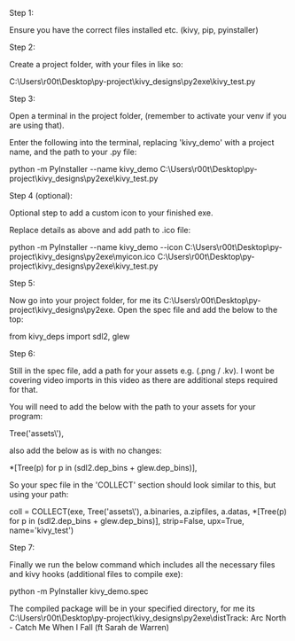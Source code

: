 Step 1:

Ensure you have the correct files installed etc. (kivy, pip, pyinstaller)

Step 2:

Create a project folder, with your files in like so:

C:\Users\r00t\Desktop\py-project\kivy_designs\py2exe\kivy_test.py

Step 3:

Open a terminal in the project folder, (remember to activate your venv if you are using that).

Enter the following into the terminal, replacing 'kivy_demo' with a project name, and the path to your .py file:

python -m PyInstaller --name kivy_demo C:\Users\r00t\Desktop\py-project\kivy_designs\py2exe\kivy_test.py

Step 4 (optional):

Optional step to add a custom icon to your finished exe.

Replace details as above and add path to .ico file:

python -m PyInstaller --name kivy_demo --icon C:\Users\r00t\Desktop\py-project\kivy_designs\py2exe\myicon.ico C:\Users\r00t\Desktop\py-project\kivy_designs\py2exe\kivy_test.py

Step 5:

Now go into your project folder, for me its C:\Users\r00t\Desktop\py-project\kivy_designs\py2exe. Open the spec file and add
the below to the top:

from kivy_deps import sdl2, glew

Step 6:

Still in the spec file, add a path for your assets e.g. (.png / .kv). I wont be covering video imports in this video as there 
are additional steps required for that.

You will need to add the below with the path to your assets for your program:

Tree('assets\\'),

also add the below as is with no changes: 

*[Tree(p) for p in (sdl2.dep_bins + glew.dep_bins)],

So your spec file in the 'COLLECT' section should look similar to this, but using your path:

coll = COLLECT(exe, Tree('assets\\'),
               a.binaries,
               a.zipfiles,
               a.datas,
               *[Tree(p) for p in (sdl2.dep_bins + glew.dep_bins)],
               strip=False,
               upx=True,
               name='kivy_test')

Step 7:

Finally we run the below command which includes all the necessary files and kivy hooks (additional files to compile exe):

python -m PyInstaller kivy_demo.spec

The compiled package will be in your specified directory, for me its C:\Users\r00t\Desktop\py-project\kivy_designs\py2exe\distTrack: Arc North - Catch Me When I Fall (ft  Sarah de Warren)
